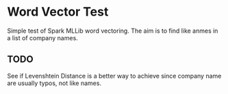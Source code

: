 # Word Vector Test

Simple test of Spark MLLib word vectoring. The aim is to find like anmes in a list of company names.

## TODO

See if Levenshtein Distance is a better way to achieve since company name 
are usually typos, not like names.
